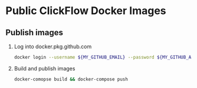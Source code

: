 # Public ClickFlow Docker Images

## Publish images

1. Log into docker.pkg.github.com

    ```bash
    docker login --username ${MY_GITHUB_EMAIL} --password ${MY_GITHUB_ACCESS_TOKEN}
    ```

1. Build and publish images

    ```bash
    docker-comopse build && docker-compose push
    ```
